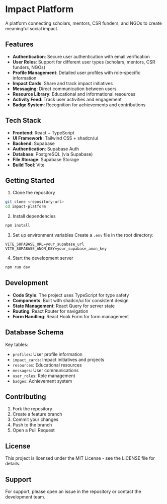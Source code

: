 # Impact Platform

A platform connecting scholars, mentors, CSR funders, and NGOs to create meaningful social impact.

## Features

- **Authentication**: Secure user authentication with email verification
- **User Roles**: Support for different user types (scholars, mentors, CSR funders, NGOs)
- **Profile Management**: Detailed user profiles with role-specific information
- **Impact Cards**: Share and track impact initiatives
- **Messaging**: Direct communication between users
- **Resource Library**: Educational and informational resources
- **Activity Feed**: Track user activities and engagement
- **Badge System**: Recognition for achievements and contributions

## Tech Stack

- **Frontend**: React + TypeScript
- **UI Framework**: Tailwind CSS + shadcn/ui
- **Backend**: Supabase
- **Authentication**: Supabase Auth
- **Database**: PostgreSQL (via Supabase)
- **File Storage**: Supabase Storage
- **Build Tool**: Vite

## Getting Started

1. Clone the repository
```bash
git clone <repository-url>
cd impact-platform
```

2. Install dependencies
```bash
npm install
```

3. Set up environment variables
Create a `.env` file in the root directory:
```env
VITE_SUPABASE_URL=your_supabase_url
VITE_SUPABASE_ANON_KEY=your_supabase_anon_key
```

4. Start the development server
```bash
npm run dev
```

## Development

- **Code Style**: The project uses TypeScript for type safety
- **Components**: Built with shadcn/ui for consistent design
- **State Management**: React Query for server state
- **Routing**: React Router for navigation
- **Form Handling**: React Hook Form for form management

## Database Schema

Key tables:
- `profiles`: User profile information
- `impact_cards`: Impact initiatives and projects
- `resources`: Educational resources
- `messages`: User communications
- `user_roles`: Role management
- `badges`: Achievement system

## Contributing

1. Fork the repository
2. Create a feature branch
3. Commit your changes
4. Push to the branch
5. Open a Pull Request

## License

This project is licensed under the MIT License - see the LICENSE file for details.

## Support

For support, please open an issue in the repository or contact the development team.